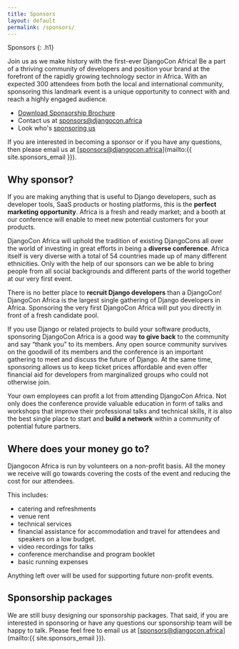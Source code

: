 ```yaml
---
title: Sponsors
layout: default
permalink: /sponsors/
---
```


Sponsors
{: .h1}

Join us as we make history with the first-ever DjangoCon Africa! Be a part of a thriving community of developers and position your brand at the forefront of the rapidly growing technology sector in Africa. With an expected 300 attendees from both the local and international community, sponsoring this landmark event is a unique opportunity to connect with and reach a highly engaged audience.

- [Download Sponsorship Brochure](/static/documents/djcafrica23prospectus.pdf)
- Contact us at [sponsors@djangocon.africa](mailto:{{site.sponsors_email}})
- Look who's [sponsoring us](#)

If you are interested in becoming a sponsor or if you have any questions, then please email us at [sponsors@djangocon.africa](mailto:{{ site.sponsors_email }}).

## Why sponsor?

If you are making anything that is useful to Django developers, such as developer tools, SaaS products or hosting platforms, this is the **perfect marketing opportunity**. Africa is a fresh and ready market; and a booth at our conference will enable to meet new potential customers for your products.

DjangoCon Africa will uphold the tradition of existing DjangoCons all over the world of investing in great efforts in being a **diverse conference**. Africa itself is very diverse with a total of 54 countries made up of many different ethnicities. Only with the help of our sponsors can we be able to bring people from all social backgrounds and different parts of the world together at our very first event.

There is no better place to **recruit Django developers** than a DjangoCon! DjangoCon Africa is the largest single gathering of Django developers in Africa. Sponsoring the very first DjangoCon Africa will put you directly in front of a fresh candidate pool.

If you use Django or related projects to build your software products, sponsoring DjangoCon Africa is a good way **to give back** to the community and say “thank you” to its members. Any open source community survives on the goodwill of its members and the conference is an important gathering to meet and discuss the future of Django. At the same time, sponsoring allows us to keep ticket prices affordable and even offer financial aid for developers from marginalized groups who could not otherwise join.

Your own employees can profit a lot from attending DjangoCon Africa. Not only does the conference provide valuable education in form of talks and workshops that improve their professional talks and technical skills, it is also the best single place to start and **build a network** within a community of potential future partners.

## Where does your money go to?

Djangocon Africa is run by volunteers on a non-profit basis. All the money we receive will go towards covering the costs of the event and reducing the cost for our attendees.

This includes:

- catering and refreshments
- venue rent
- technical services
- financial assistance for accommodation and travel for attendees and speakers on a low budget.
- video recordings for talks
- conference merchandise and program booklet
- basic running expenses

Anything left over will be used for supporting future non-profit events.

## Sponsorship packages

We are still busy designing our sponsorship packages. That said, if you are interested in sponsoring or have any questions our sponsorship team will be happy to talk.  Please feel free to email us at [sponsors@djangocon.africa](mailto:{{ site.sponsors_email }}).
